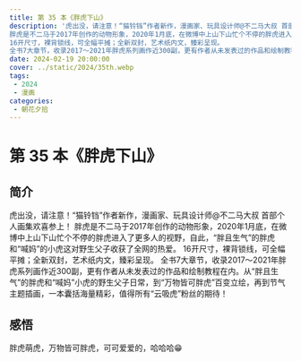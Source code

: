 ```yaml
---
title: 第 35 本《胖虎下山》
description: '虎出没，请注意！“猫铃铛”作者新作，漫画家、玩具设计师@不二马大叔 首部个人画集欢喜参上！
胖虎是不二马于2017年创作的动物形象，2020年1月底，在微博中上山下山忙个不停的胖虎进入了更多人的视野，自此，“胖且生气”的胖虎和“喊妈”的小虎这对野生父子收获了全网的热爱。
16开尺寸，裸背锁线，可全幅平摊；全新双封，艺术纸内文，臻彩呈现。
全书7大章节，收录2017～2021年胖虎系列画作近300副，更有作者从未发表过的作品和绘制教程在内。从“胖且生气”的胖虎和“喊妈”小虎的野生父子日常，到“万物皆可胖虎”百变立绘，再到节气主题插画，一本囊括海量精彩，值得所有“云吸虎”粉丝的期待！'
date: 2024-02-19 20:00:00
cover: ../static/2024/35th.webp
tags:
 - 2024
 - 漫画
categories:
 - 朝花夕拾
---
```

# 第 35 本《胖虎下山》

## 简介
虎出没，请注意！“猫铃铛”作者新作，漫画家、玩具设计师@不二马大叔 首部个人画集欢喜参上！
胖虎是不二马于2017年创作的动物形象，2020年1月底，在微博中上山下山忙个不停的胖虎进入了更多人的视野，自此，“胖且生气”的胖虎和“喊妈”的小虎这对野生父子收获了全网的热爱。
16开尺寸，裸背锁线，可全幅平摊；全新双封，艺术纸内文，臻彩呈现。
全书7大章节，收录2017～2021年胖虎系列画作近300副，更有作者从未发表过的作品和绘制教程在内。从“胖且生气”的胖虎和“喊妈”小虎的野生父子日常，到“万物皆可胖虎”百变立绘，再到节气主题插画，一本囊括海量精彩，值得所有“云吸虎”粉丝的期待！

## 感悟
胖虎萌虎，万物皆可胖虎，可可爱爱的，哈哈哈😁
